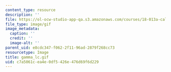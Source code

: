 ```yaml
---
content_type: resource
description: ''
file: https://ol-ocw-studio-app-qa.s3.amazonaws.com/courses/18-013a-calculus-with-applications-spring-2005/c7a5061cea4e0df5426e476d69f6d229_gamma_lc.gif
file_type: image/gif
image_metadata:
  caption: ''
  credit: ''
  image-alt: ''
parent_uid: e8cdc347-f062-2f11-96ad-2879f268cc73
resourcetype: Image
title: gamma_lc.gif
uid: c7a5061c-ea4e-0df5-426e-476d69f6d229
---
```

